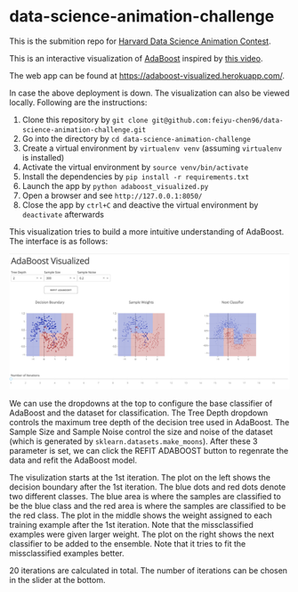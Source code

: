 # data-science-animation-challenge

This is the submition repo for [Harvard Data Science Animation Contest](https://sites.google.com/view/harvard-data-science-animation/home?authuser=0).

This is an interactive visualization of [AdaBoost](https://en.wikipedia.org/wiki/AdaBoost) inspired by [this video](https://www.youtube.com/watch?v=se_ftkIPru8).

The web app can be found at https://adaboost-visualized.herokuapp.com/.

In case the above deployment is down. The visualization can also be viewed locally. Following are the instructions:
1. Clone this repository by `git clone git@github.com:feiyu-chen96/data-science-animation-challenge.git`
2. Go into the directory by `cd data-science-animation-challenge`
3. Create a virtual environment by `virtualenv venv` (assuming `virtualenv` is installed)
4. Activate the virtual environment by `source venv/bin/activate`
5. Install the dependencies by `pip install -r requirements.txt`
6. Launch the app by `python adaboost_visualized.py`
7. Open a browser and see `http://127.0.0.1:8050/`
8. Close the app by `ctrl+C` and deactive the virtual environment by `deactivate` afterwards

This visualization tries to build a more intuitive understanding of AdaBoost. The interface is as follows:

![alt text](interface.png)

We can use the dropdowns at the top to configure the base classifier of AdaBoost and the dataset for classification. The Tree Depth dropdown controls the maximum tree depth of the decision tree used in AdaBoost. The Sample Size and Sample Noise control the size and noise of the dataset (which is generated by `sklearn.datasets.make_moons`). After these 3 parameter is set, we can click the REFIT ADABOOST button to regenrate the data and refit the AdaBoost model.

The visulization starts at the 1st iteration. The plot on the left shows the decision boundary after the 1st iteration. The blue dots and red dots denote two different classes. The blue area is where the samples are classified to be the blue class and the red area is where the samples are classified to be the red class. The plot in the middle shows the weight assigned to each training example after the 1st iteration. Note that the missclassified examples were given larger weight. The plot on the right shows the next classifier to be added to the ensemble. Note that it tries to fit the missclassified examples better.

20 iterations are calculated in total. The number of iterations can be chosen in the slider at the bottom.